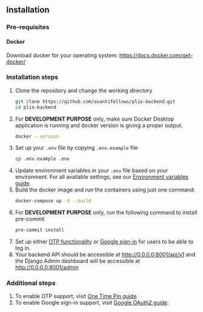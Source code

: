 ## Installation


### Pre-requisites
#### Docker
Download docker for your operating system: https://docs.docker.com/get-docker/

### Installation steps
1. Clone the repository and change the working directory
    ```sh
    git clone https://github.com/avantifellows/plio-backend.git
    cd plio-backend
    ```
2. For **DEVELOPMENT PURPOSE** only, make sure Docker Desktop application is running and docker version is giving a proper output.
    ```sh
    docker --version
    ```
3. Set up your `.env` file by copying `.env.example` file
    ```sh
    cp .env.example .env
    ```
4. Update environment variables in your `.env` file based on your environment. For all available settings, see our [Environment variables guide](ENV.md).
5. Build the docker image and run the containers using just one command:
    ```sh
    docker-compose up -d --build
    ```
6. For **DEVELOPMENT PURPOSE** only, run the following command to install pre-commit
    ```sh
    pre-commit install
    ```
7. Set up either [OTP functionality](ONE-TIME-PIN.md) or [Google sign-in](oauth/GOOGLE-OAUTH2.md) for users to be able to log in.
8. Your backend API should be accessible at http://0.0.0.0:8001/api/v1 and the Django Admin dashboard will be accessible at http://0.0.0.0:8001/admin


### Additional steps
1. To enable OTP support, visit [One Time Pin guide](ONE-TIME-PIN.md).
2. To enable Google sign-in support, visit [Google OAuth2 guide](oauth/GOOGLE-OAUTH2.md).
